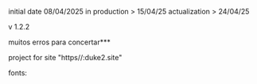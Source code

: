 initial date 08/04/2025
in production > 15/04/25
actualization > 24/04/25

v 1.2.2

muitos erros para concertar***

project for site "https//:duke2.site"

fonts:
